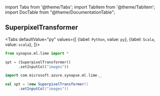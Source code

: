 import Tabs from '@theme/Tabs';
import TabItem from '@theme/TabItem';
import DocTable from "@theme/DocumentationTable";

<!-- 
```python
import pyspark
import os
import json
from IPython.display import display

spark = (pyspark.sql.SparkSession.builder.appName("MyApp")
        .config("spark.jars.packages", "com.microsoft.azure:synapseml:0.9.1")
        .config("spark.jars.repositories", "https://mmlspark.azureedge.net/maven")
        .getOrCreate())

def getSecret(secretName):
        get_secret_cmd = 'az keyvault secret show --vault-name mmlspark-build-keys --name {}'.format(secretName)
        value = json.loads(os.popen(get_secret_cmd).read())["value"]
        return value

import synapse.ml
```
-->

## SuperpixelTransformer

<Tabs
defaultValue="py"
values={[
{label: `Python`, value: `py`},
{label: `Scala`, value: `scala`},
]}>
<TabItem value="py">

<!--pytest-codeblocks:cont-->

```python
from synapse.ml.lime import *

spt = (SuperpixelTransformer()
      .setInputCol("images"))
```

</TabItem>
<TabItem value="scala">

```scala
import com.microsoft.azure.synapse.ml.lime._

val spt = (new SuperpixelTransformer()
      .setInputCol("images"))
```

</TabItem>
</Tabs>

<DocTable className="SuperpixelTransformer"
py="mmlspark.lime.html#module-mmlspark.lime.SuperpixelTransformer"
scala="com/microsoft/ml/spark/lime/SuperpixelTransformer.html"
sourceLink="https://github.com/microsoft/SynapseML/blob/master/core/src/main/scala/com/microsoft/azure/synapse/ml/lime/SuperpixelTransformer.scala" />



